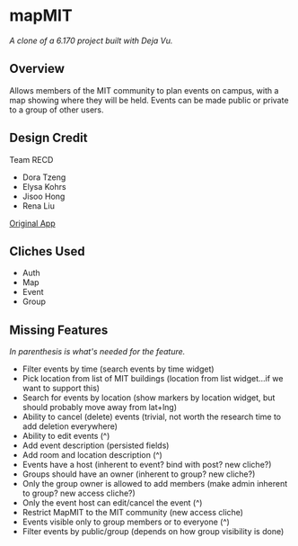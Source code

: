 # mapMIT

*A clone of a 6.170 project built with Deja Vu.*

## Overview
Allows members of the MIT community to plan events on campus, with a map showing where they will be held.
Events can be made public or private to a group of other users.

## Design Credit
Team RECD
- Dora Tzeng
- Elysa Kohrs
- Jisoo Hong
- Rena Liu

[Original App](http://mapmit.herokuapp.com/)

## Cliches Used
- Auth
- Map
- Event
- Group

## Missing Features
*In parenthesis is what's needed for the feature.*
- Filter events by time (search events by time widget)
- Pick location from list of MIT buildings (location from list widget…if we want to support this)
- Search for events by location (show markers by location widget, but should probably move away from lat+lng)
- Ability to cancel (delete) events (trivial, not worth the research time to add deletion everywhere)
- Ability to edit events (^)
- Add event description (persisted fields)
- Add room and location description (^)
- Events have a host (inherent to event? bind with post? new cliche?)
- Groups should have an owner (inherent to group? new cliche?)
- Only the group owner is allowed to add members (make admin inherent to group? new access cliche?)
- Only the event host can edit/cancel the event (^)
- Restrict MapMIT to the MIT community (new access cliche)
- Events visible only to group members or to everyone (^)
- Filter events by public/group (depends on how group visibility is done)
